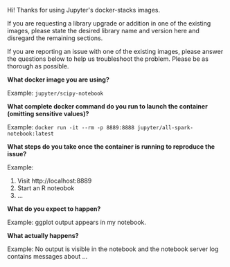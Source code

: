 Hi! Thanks for using Jupyter's docker-stacks images.

If you are requesting a library upgrade or addition in one of the existing images, please state the desired library name and version here and disregard the remaining sections.

If you are reporting an issue with one of the existing images, please answer the questions below to help us troubleshoot the problem. Please be as thorough as possible.

**What docker image you are using?**

Example: `jupyter/scipy-notebook`

**What complete docker command do you run to launch the container (omitting sensitive values)?**

Example: `docker run -it --rm -p 8889:8888 jupyter/all-spark-notebook:latest`

**What steps do you take once the container is running to reproduce the issue?**

Example:

1. Visit http://localhost:8889
2. Start an R noteobok
3. ...

**What do you expect to happen?**

Example: ggplot output appears in my notebook.

**What actually happens?**

Example: No output is visible in the notebook and the notebook server log contains messages about ...
